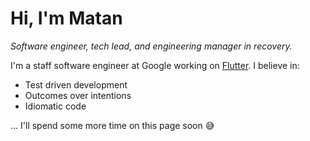 # Hi, I'm Matan

_Software engineer, tech lead, and engineering manager in recovery._

I'm a staff software engineer at Google working on [Flutter](https://github.com/flutter). I believe in:

- Test driven development
- Outcomes over intentions
- Idiomatic code

... I'll spend some more time on this page soon 😅
